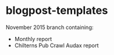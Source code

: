 blogpost-templates
==================

November 2015 branch containing:
* Monthly report
* Chilterns Pub Crawl Audax report
